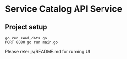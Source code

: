 # Service Catalog API Service

## Project setup
```
go run seed_data.go
PORT 8080 go run main.go
```

Please refer js/README.md for running UI
